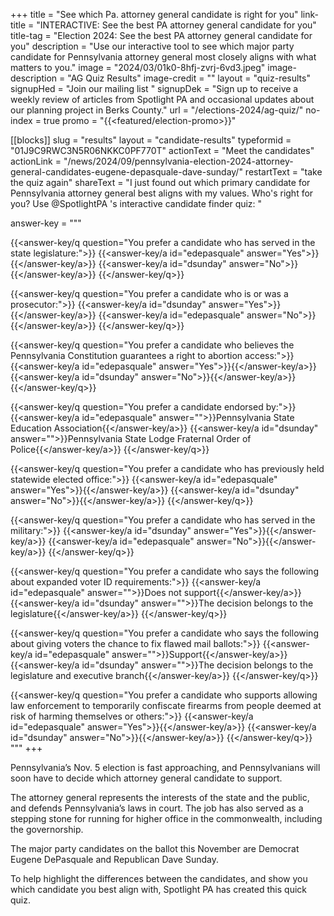 +++
title = "See which Pa. attorney general candidate is right for you"
link-title = "INTERACTIVE: See the best PA attorney general candidate for you"
title-tag = "Election 2024: See the best PA attorney general candidate for you"
description = "Use our interactive tool to see which major party candidate for Pennsylvania attorney general most closely aligns with what matters to you."
image = "2024/03/01k0-8hfj-zvrj-6vd3.jpeg"
image-description = "AG Quiz Results"
image-credit = ""
layout = "quiz-results"
signupHed = "Join our mailing list "
signupDek = "Sign up to receive a weekly review of articles from Spotlight PA and occasional updates about our planning project in Berks County."
url = "/elections-2024/ag-quiz/"
no-index = true
promo = "{{<featured/election-promo>}}"


[[blocks]]
slug = "results"
layout = "candidate-results"
typeformid = "01J9C9RWC3N5R06NKKC0PF770T"
actionText = "Meet the candidates"
actionLink = "/news/2024/09/pennsylvania-election-2024-attorney-general-candidates-eugene-depasquale-dave-sunday/"
restartText = "take the quiz again"
shareText = "I just found out which primary candidate for Pennsylvania attorney general best aligns with my values. Who's right for you? Use @SpotlightPA 's interactive candidate finder quiz: "

answer-key = """

{{<answer-key/q question="You prefer a candidate who has served in the state legislature:">}}
  {{<answer-key/a id="edepasquale" answer="Yes">}}{{</answer-key/a>}}
  {{<answer-key/a id="dsunday" answer="No">}}{{</answer-key/a>}}
{{</answer-key/q>}}

{{<answer-key/q question="You prefer a candidate who is or was a prosecutor:">}}
  {{<answer-key/a id="dsunday" answer="Yes">}}{{</answer-key/a>}}
  {{<answer-key/a id="edepasquale" answer="No">}}{{</answer-key/a>}}
{{</answer-key/q>}}

{{<answer-key/q question="You prefer a candidate who believes the Pennsylvania Constitution guarantees a right to abortion access:">}}
  {{<answer-key/a id="edepasquale" answer="Yes">}}{{</answer-key/a>}}
  {{<answer-key/a id="dsunday" answer="No">}}{{</answer-key/a>}}
{{</answer-key/q>}}

{{<answer-key/q question="You prefer a candidate endorsed by:">}}
  {{<answer-key/a id="edepasquale" answer="">}}Pennsylvania State Education Association{{</answer-key/a>}}
  {{<answer-key/a id="dsunday" answer="">}}Pennsylvania State Lodge Fraternal Order of Police{{</answer-key/a>}}
{{</answer-key/q>}}

{{<answer-key/q question="You prefer a candidate who has previously held statewide elected office:">}}
  {{<answer-key/a id="edepasquale" answer="Yes">}}{{</answer-key/a>}}
  {{<answer-key/a id="dsunday" answer="No">}}{{</answer-key/a>}}
{{</answer-key/q>}}

{{<answer-key/q question="You prefer a candidate who has served in the military:">}}
  {{<answer-key/a id="dsunday" answer="Yes">}}{{</answer-key/a>}}
  {{<answer-key/a id="edepasquale" answer="No">}}{{</answer-key/a>}}
{{</answer-key/q>}}

{{<answer-key/q question="You prefer a candidate who says the following about expanded voter ID requirements:">}}
  {{<answer-key/a id="edepasquale" answer="">}}Does not support{{</answer-key/a>}}
  {{<answer-key/a id="dsunday" answer="">}}The decision belongs to the legislature{{</answer-key/a>}}
{{</answer-key/q>}}

{{<answer-key/q question="You prefer a candidate who says the following about giving voters the chance to fix flawed mail ballots:">}}
  {{<answer-key/a id="edepasquale" answer="">}}Support{{</answer-key/a>}}
  {{<answer-key/a id="dsunday" answer="">}}The decision belongs to the legislature and executive branch{{</answer-key/a>}}
{{</answer-key/q>}}

{{<answer-key/q question="You prefer a candidate who supports allowing law enforcement to temporarily confiscate firearms from people deemed at risk of harming themselves or others:">}}
  {{<answer-key/a id="edepasquale" answer="Yes">}}{{</answer-key/a>}}
  {{<answer-key/a id="dsunday" answer="No">}}{{</answer-key/a>}}
{{</answer-key/q>}}
"""
+++


Pennsylvania’s Nov. 5 election is fast approaching, and Pennsylvanians will soon have to decide which attorney general candidate to support.

The attorney general represents the interests of the state and the public, and defends Pennsylvania’s laws in court. The job has also served as a stepping stone for running for higher office in the commonwealth, including the governorship.

The major party candidates on the ballot this November are Democrat Eugene DePasquale and Republican Dave Sunday.

To help highlight the differences between the candidates, and show you which candidate you best align with, Spotlight PA has created this quick quiz.
